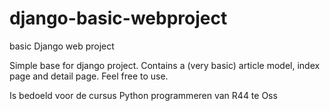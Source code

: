 # django-basic-webproject
basic Django web project

Simple base for django project.
Contains a (very basic) article model, index page and detail page.
Feel free to use.

Is bedoeld voor de cursus Python programmeren van R44 te Oss
